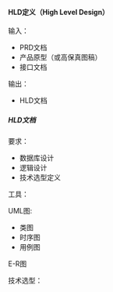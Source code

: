 #### HLD定义（High Level Design）

输入：

* PRD文档
* 产品原型（或高保真图稿）
* 接口文档

输出：

* HLD文档


##### HLD文档
要求：
* 数据库设计
* 逻辑设计
* 技术选型定义

工具：


UML图:

* 类图
* 时序图
* 用例图 

E-R图

技术选型：

